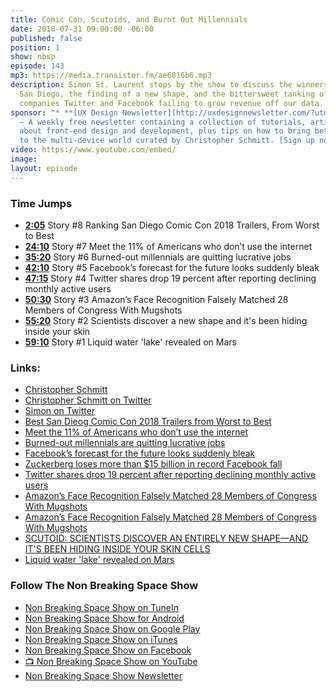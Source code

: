 ```yaml
---
title: Comic Con, Scutoids, and Burnt Out Millennials
date: 2018-07-31 09:00:00 -06:00
published: false
position: 1
show: nbsp
episode: 143
mp3: https://media.transistor.fm/ae6816b6.mp3
description: Simon St. Laurent stops by the show to discuss the winners of Comic-Con
  San Diego, the finding of a new shape, and the bittersweet tanking of social media
  companies Twitter and Facebook failing to grow revenue off our data.
sponsor: "* **[UX Design Newsletter](http://uxdesignnewsletter.com/?utm_source=nbsptv143&utm_medium=podcast&utm_campaign=uxdesignnewsletter)**
  — A weekly free newsletter containing a collection of tutorials, articles, and videos
  about front-end design and development, plus tips on how to bring better engagement
  to the multi-device world curated by Christopher Schmitt. [Sign up now!](http://uxdesignnewsletter.com/?utm_source=nbsptv143&utm_medium=podcast&utm_campaign=uxdesignnewsletter)"
video: https://www.youtube.com/embed/
image: 
layout: episode
---
```


### Time Jumps

* **[2:05](#t=2:05)** Story #8 Ranking San Diego Comic Con 2018 Trailers, From Worst to Best
* **[24:10](#t=24:10)** Story #7 Meet the 11% of Americans who don’t use the internet
* **[35:20](#t=35:20)** Story #6 Burned-out millennials are quitting lucrative jobs
* **[42:10](#t=42:10)** Story #5 Facebook’s forecast for the future looks suddenly bleak
* **[47:15](#t=47:15)** Story #4 Twitter shares drop 19 percent after reporting declining monthly active users
* **[50:30](#t=50:30)** Story #3 Amazon’s Face Recognition Falsely Matched 28 Members of Congress With Mugshots
* **[55:20](#t=55:20)** Story #2 Scientists discover a new shape and it's been hiding inside your skin
* **[59:10](#t=59:10)** Story #1 Liquid water 'lake' revealed on Mars

### Links:

* [Christopher Schmitt](http://Christopher.org)
* [Christopher Schmitt on Twitter](https://twitter.com/teleject)
* [Simon on Twitter](https://twitter.com/simonstl)
* [Best San Dieog Comic Con 2018 Trailers from Worst to Best](https://www.rollingstone.com/movies/movie-features/ranking-san-diego-comic-con-2018-trailers-from-worst-to-best-702373/)
* [Meet the 11% of Americans who don’t use the internet](https://thehustle.co/meet-the-11-of-americans-who-dont-use-the-internet/)
* [Burned-out millennials are quitting lucrative jobs](https://nypost.com/2018/07/25/millennials-are-bailing-on-their-high-paying-jobs-to-travel/)
* [Facebook’s forecast for the future looks suddenly bleak](https://www.theverge.com/2018/7/26/17615330/facebook-earnings-forecast-user-growth-revenue)
* [Zuckerberg loses more than $15 billion in record Facebook fall](https://www.reuters.com/article/us-facebook-results-stock/zuckerberg-loses-more-than-15-billion-in-record-facebook-fall-idUSKBN1KG1TN)
* [Twitter shares drop 19 percent after reporting declining monthly active users ](https://www.cnbc.com/2018/07/27/twitter-earnings-q2-2018.html)
* [Amazon’s Face Recognition Falsely Matched 28 Members of Congress With Mugshots](https://www.aclu.org/blog/privacy-technology/surveillance-technologies/amazons-face-recognition-falsely-matched-28)
* [Amazon’s Face Recognition Falsely Matched 28 Members of Congress With Mugshots](https://www.aclu.org/blog/privacy-technology/surveillance-technologies/amazons-face-recognition-falsely-matched-28)
* [SCUTOID: SCIENTISTS DISCOVER AN ENTIRELY NEW SHAPE—AND IT'S BEEN HIDING INSIDE YOUR SKIN CELLS](https://webcache.googleusercontent.com/search?q=cache:7eTOA5NugRAJ:https://www.newsweek.com/scutoid-scientists-discover-entirely-new-shape-and-its-been-hiding-inside-1045097+&cd=2&hl=en&ct=clnk&gl=us)
* [Liquid water 'lake' revealed on Mars](https://www.bbc.com/news/science-environment-44952710)

### Follow The Non Breaking Space Show

* [Non Breaking Space Show on TuneIn](http://tunein.com/radio/Non-Breaking-Space-Show-p885155/)
* [Non Breaking Space Show for Android](http://subscribeonandroid.com/feeds.goodstuff.fm/nbsp)
* [Non Breaking Space Show on Google Play](https://playmusic.app.goo.gl/?ibi=com.google.PlayMusic&isi=691797987&ius=googleplaymusic&link=https://play.google.com/music/m/Iw5ik6iwalo5vmda5rqyrotdney?t%3DNon_Breaking_Space_Show%26pcampaignid%3DMKT-na-all-co-pr-mu-pod-16)
* [Non Breaking Space Show on iTunes](https://itunes.apple.com/ca/podcast/non-breaking-space-show/id507162981?mt=2&ign-mpt=uo%3D4)
* [Non Breaking Space Show on Facebook](https://www.facebook.com/nbsptv)
* [📺 Non Breaking Space Show on YouTube](https://www.youtube.com/channel/UC--mqA75V3CM8hxId0l7e_g?sub_confirmation=1)
* [Non Breaking Space Show Newsletter](http://newsletter.nonbreakingspace.tv/)
